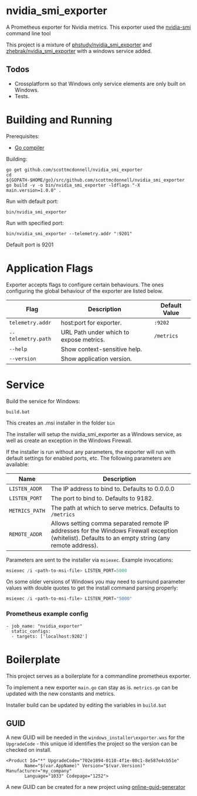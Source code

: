 # nvidia_smi_exporter

A Prometheus exporter for Nvidia metrics.
This exporter used the [nvidia-smi](https://developer.nvidia.com/nvidia-system-management-interface) command line tool

This project is a mixture of [phstudy/nvidia_smi_exporter](https://github.com/phstudy/nvidia_smi_exporter) and [zhebrak/nvidia_smi_exporter](https://github.com/zhebrak/nvidia_smi_exporter) with a windows service added. 

## Todos
 - Crossplatform so that Windows only service elements are only built on Windows.
 - Tests.

# Building and Running
Prerequisites:

* [Go compiler](https://golang.org/dl/)

Building:

    go get github.com/scottmcdonnell/nvidia_smi_exporter
    cd ${GOPATH-$HOME/go}/src/github.com/scottmcdonnell/nvidia_smi_exporter
    go build -v -o bin/nvidia_smi_exporter -ldflags "-X main.version=1.0.0" .

Run with default port:

    bin/nvidia_smi_exporter

Run with specified port:

    bin/nvidia_smi_exporter --telemetry.addr ":9201"

Default port is 9201

# Application Flags
Exporter accepts flags to configure certain behaviours. The ones configuring the global behaviour of the exporter are listed below.

| Flag | Description | Default Value 
|------|-------------|--------------
| `telemetry.addr`   | host:port for exporter.                 | `:9202` 
| `--telemetry.path` | URL Path under which to expose metrics. | `/metrics` 
| `--help`           | Show context-sensitive help.            |           
| `--version`        | Show application version.               |    

# Service

Build the service for Windows:

    build.bat

This creates an .msi installer in the folder `bin`

The installer will setup the nvidia_smi_exporter as a Windows service, as well as create an exception in the Windows Firewall.

If the installer is run without any parameters, the exporter will run with default settings for enabled ports, etc. The following parameters are available:

Name | Description
-----|------------
`LISTEN_ADDR` | The IP address to bind to. Defaults to 0.0.0.0
`LISTEN_PORT` | The port to bind to. Defaults to 9182.
`METRICS_PATH` | The path at which to serve metrics. Defaults to `/metrics`
`REMOTE_ADDR` | Allows setting comma separated remote IP addresses for the Windows Firewall exception (whitelist). Defaults to an empty string (any remote address).

Parameters are sent to the installer via `msiexec`. Example invocations:

```powershell
msiexec /i <path-to-msi-file> LISTEN_PORT=5000
```

On some older versions of Windows you may need to surround parameter values with double quotes to get the install command parsing properly:
```powershell
msiexec /i <path-to-msi-file> LISTEN_PORT="5000"
```

### Prometheus example config

```
- job_name: "nvidia_exporter"
  static_configs:
  - targets: ['localhost:9202']
```

# Boilerplate

This project serves as a boilerplate for a commandline prometheus exporter.

To implement a new exporter `main.go` can stay as is. `metrics.go` can be updated with the new constants and metrics.

Installer build can be updated by editing the variables in `build.bat`

## GUID
A new GUID will be needed in the `windows_installer\exporter.wxs` for the `UpgradeCode` - this unique id identifies the project so the version can be checked on install. 

    <Product Id="*" UpgradeCode="702e1894-0110-4f1e-80c1-8e587e4cb51e"
           Name="$(var.AppName)" Version="$(var.Version)" Manufacturer="my_company"
           Language="1033" Codepage="1252">

A new GUID can be created for a new project using [online-guid-generator](https://www.guidgenerator.com/online-guid-generator.aspx)
